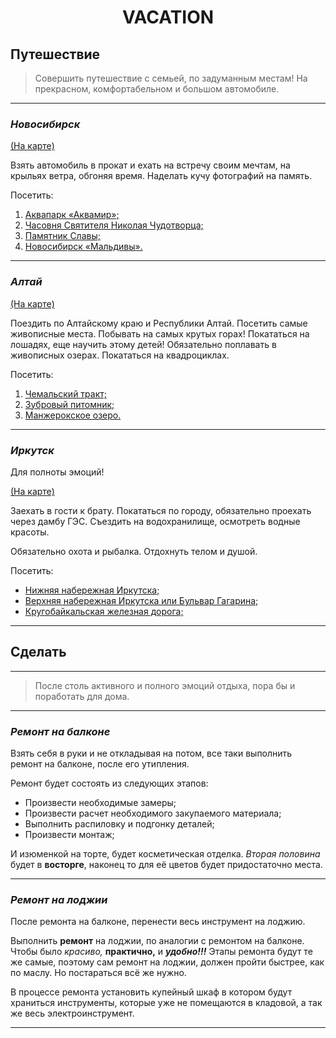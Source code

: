 # <p align="center">VACATION

## **Путешествие**

> Совершить путешествие с семьей, по задуманным местам! На прекрасном, комфортабельном и большом автомобиле.
___
### *Новосибирск*

[(На карте)](https://goo.gl/maps/8L9aVxTjKSVmGFcv9)

Взять автомобиль в прокат и ехать на встречу своим мечтам, на крыльях ветра, обгоняя время. Наделать кучу фотографий на память.

Посетить:
1. [Аквапарк «Аквамир»;](https://akvaparknsk.ru/)
2. [Часовня Святителя Николая Чудотворца;](https://ru.wikipedia.org/wiki/%D0%A7%D0%B0%D1%81%D0%BE%D0%B2%D0%BD%D1%8F_%D0%9D%D0%B8%D0%BA%D0%BE%D0%BB%D0%B0%D1%8F_%D0%A7%D1%83%D0%B4%D0%BE%D1%82%D0%B2%D0%BE%D1%80%D1%86%D0%B0_(%D0%9D%D0%BE%D0%B2%D0%BE%D1%81%D0%B8%D0%B1%D0%B8%D1%80%D1%81%D0%BA))
3. [Памятник Славы;](https://ru.wikipedia.org/wiki/%D0%9C%D0%BE%D0%BD%D1%83%D0%BC%D0%B5%D0%BD%D1%82_%D0%A1%D0%BB%D0%B0%D0%B2%D1%8B_(%D0%9D%D0%BE%D0%B2%D0%BE%D1%81%D0%B8%D0%B1%D0%B8%D1%80%D1%81%D0%BA))
4. [Новосибирск «Мальдивы».](https://spsib.ru/accommodation/maldivy)

---
### *Алтай*

[(На карте)](https://goo.gl/maps/ZXSrdEViikaqJxAR8)

Поездить по Алтайскому краю и Республики Алтай. Посетить самые живописные места. Побывать на самых крутых горах! Покататься на лошадях, еще научить этому детей! Обязательно поплавать в живописных озерах. Покататься на квадроциклах.

Посетить:
1. [Чемальский тракт;](https://travel.drom.ru/88948/)
2. [Зубровый питомник;](https://turistka.ru/altai/info.php?ob=857)
3. [Манжерокское озеро.](https://ru.wikipedia.org/wiki/%D0%9C%D0%B0%D0%BD%D0%B6%D0%B5%D1%80%D0%BE%D0%BA%D1%81%D0%BA%D0%BE%D0%B5)

---
### *Иркутск*

Для полноты эмоций!

[(На карте)](https://goo.gl/maps/mJvstZwyzUUUVxEdA)

Заехать в гости к брату. Покататься по городу, обязательно проехать через дамбу ГЭС. Съездить на водохранилище, осмотреть водные красоты. 

Обязательно охота и рыбалка. Отдохнуть телом и душой.

Посетить:
* [Нижняя набережная Иркутска;](https://ru.wikipedia.org/wiki/%D0%9D%D0%B8%D0%B6%D0%BD%D1%8F%D1%8F_%D0%BD%D0%B0%D0%B1%D0%B5%D1%80%D0%B5%D0%B6%D0%BD%D0%B0%D1%8F_%D0%90%D0%BD%D0%B3%D0%B0%D1%80%D1%8B_(%D0%98%D1%80%D0%BA%D1%83%D1%82%D1%81%D0%BA))
* [Верхняя набережная Иркутска или Бульвар Гагарина;](https://ru.wikipedia.org/wiki/%D0%91%D1%83%D0%BB%D1%8C%D0%B2%D0%B0%D1%80_%D0%93%D0%B0%D0%B3%D0%B0%D1%80%D0%B8%D0%BD%D0%B0_(%D0%98%D1%80%D0%BA%D1%83%D1%82%D1%81%D0%BA))
* [Кругобайкальская железная дорога;](https://xn-----6kcaabbbrhkjamrznebtf0cisa4avo3c5tmdi.xn--p1ai/)

---
## **Сделать**
---
> После столь активного и полного эмоций отдыха, пора бы и поработать для дома.
___
### _Ремонт на балконе_

Взять себя в руки и не откладывая на потом, все таки выполнить ремонт на балконе, после его утипления.

Ремонт будет состоять из следующих этапов:
* Произвести необходимые замеры;
* Произвести расчет необходимого закупаемого материала;
* Выполнить распиловку и подгонку деталей;
* Произвести монтаж;

И изюменкой на торте, будет косметическая отделка. *Вторая половина* будет в **восторге**, наконец то для её цветов будет придостаточно места.

- - -
### _Ремонт на лоджии_

После ремонта на балконе, перенести весь инструмент на лоджию.

Выполнить __ремонт__ на лоджии, по аналогии с ремонтом на балконе. Чтобы было _красиво,_ __практично,__ и ***удобно!!!*** 
Этапы ремонта будут те же самые, поэтому сам ремонт на лоджии, должен пройти быстрее, как по маслу. Но постараться всё же нужно.

В процессе ремонта установить купейный шкаф в котором будут храниться инструменты, которые уже не помещаются в кладовой, а так же весь электроинструмент.
___

